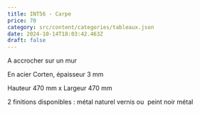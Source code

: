 ```yaml
---
title: INT56 - Carpe
price: 70
category: src/content/categories/tableaux.json
date: 2024-10-14T18:03:42.463Z
draft: false
---
```


A accrocher sur un mur

En acier Corten, épaisseur 3 mm

Hauteur 470 mm x Largeur 470 mm

2 finitions disponibles : métal naturel vernis ou  peint noir métal
